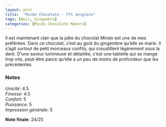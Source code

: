 ```yaml
---
layout: post
title:  "Mindo Chocolate - 77% Jengibre"
tags: [Noir, Gingembre] 
categories: [Mindo Chocolate Makers]
---
```


Il est maintenant clair que la pâte du chocolat Mindo est une de mes préférées. Dans ce chocolat, c’est au goût du gingembre qu’elle se marie. Il s’agit surtout de petit morceaux confits, qui croustillent légèrement sous la dent. D’une saveur lumineuse et détaillée, c’est une tablette qui se mange trop vite, peut-être parce qu’elle a un peu de moins de profondeur que les précédentes.

### Notes

_Unicité_: 4.5  
_Finesse_: 4.5  
_Confort_: 5  
_Puissance_: 5  
_Impression générale_: 5

**Note finale**: 24/25